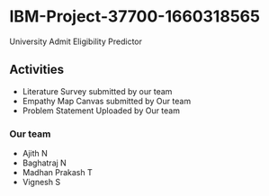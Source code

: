 # IBM-Project-37700-1660318565
University Admit Eligibility Predictor

## Activities
- Literature Survey submitted by our team
- Empathy Map Canvas submitted by Our team
- Problem Statement Uploaded by Our team

### Our team
- Ajith N
- Baghatraj N
- Madhan Prakash T
- Vignesh S
